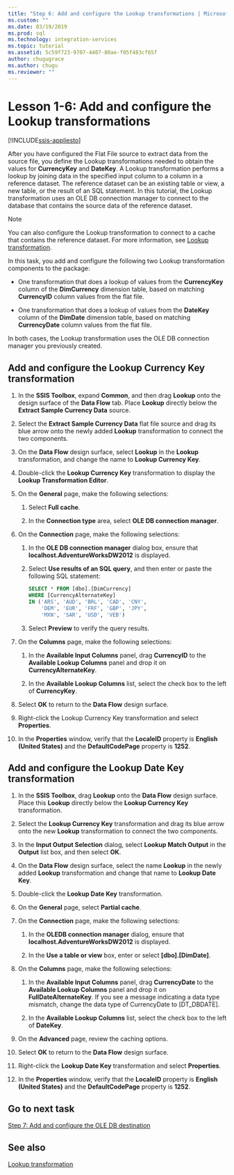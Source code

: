 ```yaml
---
title: "Step 6: Add and configure the Lookup transformations | Microsoft Docs"
ms.custom: ""
ms.date: 03/19/2019
ms.prod: sql
ms.technology: integration-services
ms.topic: tutorial
ms.assetid: 5c59f723-9707-4407-80ae-f05f483cf65f
author: chugugrace
ms.author: chugu
ms.reviewer: ""
---
```

# Lesson 1-6: Add and configure the Lookup transformations

[!INCLUDE[ssis-appliesto](../includes/applies-to-version/sqlserver-ssis.md)]



After you have configured the Flat File source to extract data from the source file, you define the Lookup transformations needed to obtain the values for **CurrencyKey** and **DateKey**. A Lookup transformation performs a lookup by joining data in the specified input column to a column in a reference dataset. The reference dataset can be an existing table or view, a new table, or the result of an SQL statement. In this tutorial, the Lookup transformation uses an OLE DB connection manager to connect to the database that contains the source data of the reference dataset.  
  
> [!NOTE]  
> You can also configure the Lookup transformation to connect to a cache that contains the reference dataset. For more information, see [Lookup transformation](../integration-services/data-flow/transformations/lookup-transformation.md).  
  
In this task, you add and configure the following two Lookup transformation components to the package:  
  
-   One transformation that does a lookup of values from the **CurrencyKey** column of the **DimCurrency** dimension table, based on matching **CurrencyID** column values from the flat file.  
  
-   One transformation that does a lookup of values from the **DateKey** column of the **DimDate** dimension table, based on matching **CurrencyDate** column values from the flat file.  
  
In both cases, the Lookup transformation uses the OLE DB connection manager you previously created.  
  
## Add and configure the Lookup Currency Key transformation  
  
1.  In the **SSIS Toolbox**, expand **Common**, and then drag **Lookup** onto the design surface of the **Data Flow** tab. Place **Lookup** directly below the **Extract Sample Currency Data** source.  
  
2.  Select the **Extract Sample Currency Data** flat file source and drag its blue arrow onto the newly added **Lookup** transformation to connect the two components.  
  
3.  On the **Data Flow** design surface, select **Lookup** in the **Lookup** transformation, and change the name to **Lookup Currency Key**.  
  
4.  Double-click the **Lookup Currency Key** transformation to display the **Lookup Transformation Editor**.  
  
5.  On the **General** page, make the following selections:  
  
    1.  Select **Full cache**.  
  
    2.  In the **Connection type** area, select **OLE DB connection manager**.  
  
6.  On the **Connection** page, make the following selections:  
  
    1.  In the **OLE DB connection manager** dialog box, ensure that **localhost.AdventureWorksDW2012** is displayed.  
  
    2.  Select **Use results of an SQL query**, and then enter or paste the following SQL statement:  
  
        ```sql
        SELECT * FROM [dbo].[DimCurrency]
        WHERE [CurrencyAlternateKey]
        IN ('ARS', 'AUD', 'BRL', 'CAD', 'CNY',
            'DEM', 'EUR', 'FRF', 'GBP', 'JPY',
	        'MXN', 'SAR', 'USD', 'VEB')
        ```  
    3.  Select **Preview** to verify the query results.
  
7.  On the **Columns** page, make the following selections:  
  
    1.  In the **Available Input Columns** panel, drag **CurrencyID** to the **Available Lookup Columns** panel and drop it on **CurrencyAlternateKey**.  
  
    2.  In the **Available Lookup Columns** list, select the check box to the left of **CurrencyKey**.  
  
8.  Select **OK** to return to the **Data Flow** design surface.  
  
9. Right-click the Lookup Currency Key transformation and select **Properties**.  
  
10. In the **Properties** window, verify that the **LocaleID** property is **English (United States)** and the **DefaultCodePage** property is **1252**.  
  
## Add and configure the Lookup Date Key transformation  
  
1.  In the **SSIS Toolbox**, drag **Lookup** onto the **Data Flow** design surface. Place this **Lookup** directly below the **Lookup Currency Key** transformation.  
  
2.  Select the **Lookup Currency Key** transformation and drag its blue arrow onto the new **Lookup** transformation to connect the two components.  
  
3.  In the **Input Output Selection** dialog, select **Lookup Match Output** in the **Output** list box, and then select **OK**.  
  
4.  On the **Data Flow** design surface, select the name **Lookup** in the newly added **Lookup** transformation and change that name to **Lookup Date Key**.  
  
5.  Double-click the **Lookup Date Key** transformation.  
  
6.  On the **General** page, select **Partial cache**.  
  
7.  On the **Connection** page, make the following selections:  
  
    1.  In the **OLEDB connection manager** dialog, ensure that **localhost.AdventureWorksDW2012** is displayed.  
  
    2.  In the **Use a table or view** box, enter or select **[dbo].[DimDate]**.  
  
8.  On the **Columns** page, make the following selections:  
  
    1.  In the **Available Input Columns** panel, drag **CurrencyDate** to the **Available Lookup Columns** panel and drop it on **FullDateAlternateKey**.  If you see a message indicating a data type mismatch, change the data type of CurrencyDate to [DT_DBDATE].
  
    2.  In the **Available Lookup Columns** list, select the check box to the left of **DateKey**.  
  
9. On the **Advanced** page, review the caching options.  
  
10. Select **OK** to return to the **Data Flow** design surface.  
  
11. Right-click the **Lookup Date Key** transformation and select **Properties**.
  
12. In the **Properties** window, verify that the **LocaleID** property is **English (United States)** and the **DefaultCodePage** property is **1252**.  
  
## Go to next task
[Step 7: Add and configure the OLE DB destination](../integration-services/lesson-1-7-adding-and-configuring-the-ole-db-destination.md)  
  
## See also  
[Lookup transformation](../integration-services/data-flow/transformations/lookup-transformation.md)  
